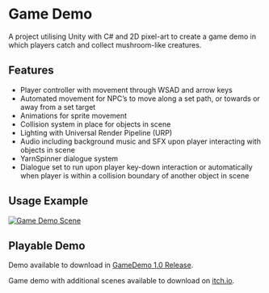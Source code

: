 # Game Demo

A project utilising Unity with C# and 2D pixel-art to create a game demo in which players catch and collect mushroom-like creatures.

## Features

* Player controller with movement through WSAD and arrow keys
* Automated movement for NPC’s to move along a set path, or towards or away from a set target
* Animations for sprite movement
* Collision system in place for objects in scene
* Lighting with Universal Render Pipeline (URP)
* Audio including background music and SFX upon player interacting with objects in scene
* YarnSpinner dialogue system
* Dialogue set to run upon player key-down interaction or automatically when player is within a collision boundary of another object in scene

## Usage Example

[![Game Demo Scene](https://img.youtube.com/vi/jVbzblS3o9E/0.jpg)](https://www.youtube.com/watch?v=jVbzblS3o9E)

## Playable Demo

Demo available to download in [GameDemo 1.0 Release](https://github.com/BiancaDavey/GameDemo/releases/tag/1.0).

Game demo with additional scenes available to download on [itch.io](https://lunar-raven.itch.io/strangelands).

